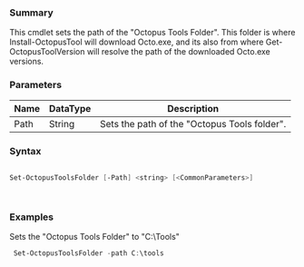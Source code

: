 ﻿### Summary
This cmdlet sets the path of the "Octopus Tools Folder". This folder is where Install-OctopusTool will download Octo.exe, and its also from where Get-OctopusToolVersion will resolve the path of the downloaded Octo.exe versions.
### Parameters
| Name | DataType          | Description |
| ------------- | ----------- | ----------- |
| Path | String |  Sets the path of the "Octopus Tools folder".     |

### Syntax
``` powershell

Set-OctopusToolsFolder [-Path] <string> [<CommonParameters>]




``` 

### Examples
Sets the "Octopus Tools Folder" to "C:\Tools"

``` powershell 
 Set-OctopusToolsFolder -path C:\tools
``` 

